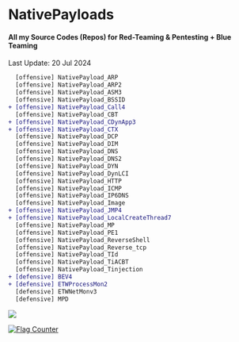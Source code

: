 # NativePayloads
#### All my Source Codes (Repos) for Red-Teaming & Pentesting + Blue Teaming

Last Update: 20 Jul 2024  
```diff
  [offensive] NativePayload_ARP
  [offensive] NativePayload_ARP2
  [offensive] NativePayload_ASM3
  [offensive] NativePayload_BSSID
+ [offensive] NativePayload_Call4
  [offensive] NativePayload_CBT
+ [offensive] NativePayload_CDynApp3
+ [offensive] NativePayload_CTX
  [offensive] NativePayload_DCP
  [offensive] NativePayload_DIM
  [offensive] NativePayload_DNS
  [offensive] NativePayload_DNS2
  [offensive] NativePayload_DYN
  [offensive] NativePayload_DynLCI
  [offensive] NativePayload_HTTP
  [offensive] NativePayload_ICMP
  [offensive] NativePayload_IP6DNS
  [offensive] NativePayload_Image
+ [offensive] NativePayload_JMP4
+ [offensive] NativePayload_LocalCreateThread7
  [offensive] NativePayload_MP
  [offensive] NativePayload_PE1
  [offensive] NativePayload_ReverseShell
  [offensive] NativePayload_Reverse_tcp
  [offensive] NativePayload_TId
  [offensive] NativePayload_TiACBT
  [offensive] NativePayload_Tinjection
+ [defensive] BEV4
+ [defensive] ETWProcessMon2
  [defensive] ETWNetMonv3
  [defensive] MPD  
```


<p><a href="https://hits.seeyoufarm.com"><img src="https://hits.seeyoufarm.com/api/count/incr/badge.svg?url=https://github.com/DamonMohammadbagher/NativePayloads"/></a></p>

<a href="https://info.flagcounter.com/u10t"><img src="https://s01.flagcounter.com/count/u10t/bg_C4C4C4/txt_000000/border_CCCCCC/columns_4/maxflags_20/viewers_0/labels_0/pageviews_0/flags_0/percent_0/" alt="Flag Counter" border="0"></a>
